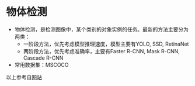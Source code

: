 # 物体检测
* 物体检测，是检测图像中，某个类别的对象实例的任务。最新的方法主要分为两类：
    * 一阶段方法，优先考虑模型推理速度，模型主要有YOLO, SSD, RetinaNet
    * 两阶段方法，优先考虑准确率，主要有Faster R-CNN, Mask R-CNN, Cascade R-CNN
* 常用数据集：MSCOCO

以上参考自[网站](https://paperswithcode.com/task/object-detection)